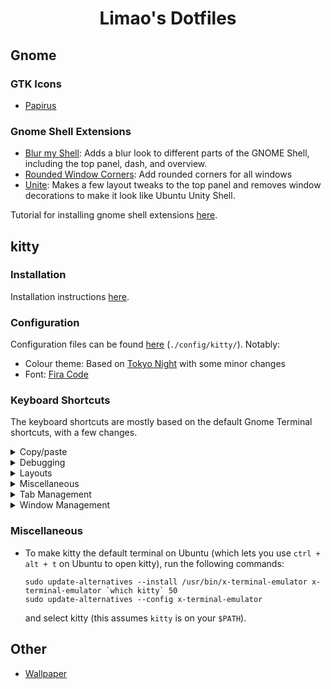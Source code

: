 <center>
    <h1>Limao's Dotfiles</h1>
</center>

## Gnome

### GTK Icons
- [Papirus](https://www.gnome-look.org/p/1166289)

### Gnome Shell Extensions
- [Blur my Shell](https://extensions.gnome.org/extension/3193/blur-my-shell/): Adds a blur look to different parts of the GNOME Shell, including the top panel, dash, and overview.
- [Rounded Window Corners](https://extensions.gnome.org/extension/5237/rounded-window-corners/): Add rounded corners for all windows
- [Unite](https://extensions.gnome.org/extension/1287/unite/): Makes a few layout tweaks to the top panel and removes window decorations to make it look like Ubuntu Unity Shell.

Tutorial for installing gnome shell extensions [here](https://itsfoss.com/gnome-shell-extensions/).

## kitty

### Installation
Installation instructions [here](https://sw.kovidgoyal.net/kitty/binary/). 

### Configuration
Configuration files can be found [here](/.config/kitty) (`./config/kitty/`). Notably:
- Colour theme: Based on [Tokyo Night](https://github.com/davidmathers/tokyo-night-kitty-theme) with some minor changes
- Font: [Fira Code](https://github.com/tonsky/FiraCode)

### Keyboard Shortcuts
The keyboard shortcuts are mostly based on the default Gnome Terminal shortcuts, with a few changes.

<details>
<summary>Copy/paste</summary>

| Action               | Shortcut           |
| -------------------- | ------------------ |
| Copy to clipboard    | `ctrl + shift + c` |
| Paste from clipboard | `ctrl + shift + v` |

</details>

<details>
<summary>Debugging</summary>

| Action            | Shortcut            |
| ----------------- | ------------------- |
| Open debug config | `ctrl + shift + f6` |

</details>

<details>
<summary>Layouts</summary>

| Action                | Shortcut           |
| --------------------- | ------------------ |
| Rotate to next layout | `ctrl + shift + r` |

</details>

<details>
<summary>Miscellaneous</summary>

| Action                     | Shortcut            |
| -------------------------- | ------------------- |
| Show kitty documentation   | `ctrl + shift + f1` |
| Edit kitty config file     | `ctrl + shift + f2` |
| (Re)load kitty config file | `ctrl + shift + f5` |

</details>

<details>
<summary>Tab Management</summary>

| Action                                    | Shortcut             |
| ----------------------------------------- | -------------------- |
| Switch to tab 1                           | `alt + 1`            |
| Switch to tab 2                           | `alt + 2`            |
| Switch to tab 3                           | `alt + 3`            |
| Switch to tab 4                           | `alt + 4`            |
| Switch to tab 5                           | `alt + 5`            |
| Switch to tab 6                           | `alt + 6`            |
| Switch to tab 7                           | `alt + 7`            |
| Switch to tab 8                           | `alt + 8`            |
| Switch to tab 9                           | `alt + 9`            |
| Switch to tab 10                          | `alt + 0`            |
| Close current tab                         | `ctrl + shift + q`   |
| Move current tab backward                 | `ctrl + shift + ,`   |
| Move current tab forward                  | `ctrl + shift + .`   |
| Open a new tab (in the current directory) | `ctrl + shift + t`   |
| Switch to the next tab                    | `ctrl + tab`         |
| Switch to the previous tab                | `ctrl + shift + tab` |

</details>

<details>
<summary>Window Management</summary>

| Action                                                      | Shortcut               |
| ----------------------------------------------------------- | ---------------------- |
| Switch to window 1                                          | `ctrl + shift + 1`     |
| Switch to window 2                                          | `ctrl + shift + 2`     |
| Switch to window 3                                          | `ctrl + shift + 3`     |
| Switch to window 4                                          | `ctrl + shift + 4`     |
| Switch to window 5                                          | `ctrl + shift + 5`     |
| Switch to window 6                                          | `ctrl + shift + 6`     |
| Switch to window 7                                          | `ctrl + shift + 7`     |
| Switch to window 8                                          | `ctrl + shift + 8`     |
| Switch to window 9                                          | `ctrl + shift + 9`     |
| Switch to window 10                                         | `ctrl + shift + 0`     |
| Decrease font size for all windows                          | `ctrl + shift + minus` |
| Increase font size for all windows                          | `ctrl + shift + plus`  |
| Move current window backward                                | `ctrl + shift + b`     |
| Move current window forward                                 | `ctrl + shift + f`     |
| Move current window to top                                  | ``ctrl + shift + ` ``  |
| Switch to the next window                                   | `ctrl + shift + l`     |
| Switch to the previous window                               | `ctrl + shift + h`     |
| Swap current window with another window (selected visually) | `ctrl + shift + f8`    |
| Close current window                                        | `ctrl + shift + w`     |
| Open a new window (in the current directory)                | `ctrl + shift + n`     |
| Toggle fullscreen                                           | `f11`                  |
| Make current window narrower                                | `ctrl + shift + left`  |
| Make current window wider                                   | `ctrl + shift + right` |
| Make current window taller                                  | `ctrl + shift + up`    |
| Make current window shorter                                 | `ctrl + shift + down`  |
| Reset window sizes to default                               | `ctrl + shift + home`  |

</details>

### Miscellaneous

- To make kitty the default terminal on Ubuntu (which lets you use `ctrl + alt + t` on Ubuntu to open kitty), run the following commands:
    ```
    sudo update-alternatives --install /usr/bin/x-terminal-emulator x-terminal-emulator `which kitty` 50
    sudo update-alternatives --config x-terminal-emulator
    ```
    and select kitty (this assumes `kitty` is on your `$PATH`).

## Other

- [Wallpaper](https://wall.alphacoders.com/big.php?i=569560)


